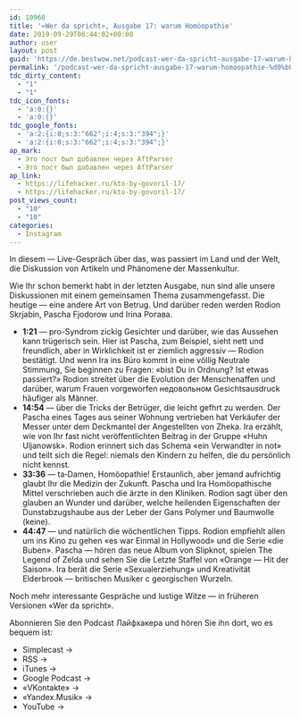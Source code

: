 ```yaml
---
id: 10960
title: '«Wer da spricht», Ausgabe 17: warum Homöopathie'
date: 2019-09-29T06:44:02+00:00
author: user
layout: post
guid: 'https://de.bestwow.net/podcast-wer-da-spricht-ausgabe-17-warum-homoopathie-%d0%b0%d0%bd%d1%82%d0%b8%d0%bd%d0%b0%d1%83%d1%87%d0%bd%d0%b0%d1%8f-wild/'
permalink: '/podcast-wer-da-spricht-ausgabe-17-warum-homoopathie-%d0%b0%d0%bd%d1%82%d0%b8%d0%bd%d0%b0%d1%83%d1%87%d0%bd%d0%b0%d1%8f-wild/'
tdc_dirty_content:
  - "1"
  - "1"
tdc_icon_fonts:
  - 'a:0:{}'
  - 'a:0:{}'
tdc_google_fonts:
  - 'a:2:{i:0;s:3:"662";i:4;s:3:"394";}'
  - 'a:2:{i:0;s:3:"662";i:4;s:3:"394";}'
ap_mark:
  - Это пост был добавлен через AftParser
  - Это пост был добавлен через AftParser
ap_link:
  - https://lifehacker.ru/kto-by-govoril-17/
  - https://lifehacker.ru/kto-by-govoril-17/
post_views_count:
  - "10"
  - "10"
categories:
  - Instagram
---
```

In diesem — Live-Gespräch über das, was passiert im Land und der Welt, die Diskussion von Artikeln und Phänomene der Massenkultur.

Wie Ihr schon bemerkt habt in der letzten Ausgabe, nun sind alle unsere Diskussionen mit einem gemeinsamen Thema zusammengefasst. Die heutige — eine andere Art von Betrug. Und darüber reden werden Rodion Skrjabin, Pascha Fjodorow und Irina Рогава.

  * **1:21** — pro-Syndrom zickig Gesichter und darüber, wie das Aussehen kann trügerisch sein. Hier ist Pascha, zum Beispiel, sieht nett und freundlich, aber in Wirklichkeit ist er ziemlich aggressiv — Rodion bestätigt. Und wenn Ira ins Büro kommt in eine völlig Neutrale Stimmung, Sie beginnen zu Fragen: «bist Du in Ordnung? Ist etwas passiert?» Rodion streitet über die Evolution der Menschenaffen und darüber, warum Frauen vorgeworfen недовольном Gesichtsausdruck häufiger als Männer.
  * **14:54** — über die Tricks der Betrüger, die leicht gefhrt zu werden. Der Pascha eines Tages aus seiner Wohnung vertrieben hat Verkäufer der Messer unter dem Deckmantel der Angestellten von Zheka. Ira erzählt, wie von Ihr fast nicht veröffentlichten Beitrag in der Gruppe «Huhn Uljanowsk». Rodion erinnert sich das Schema «ein Verwandter in not» und teilt sich die Regel: niemals den Kindern zu helfen, die du persönlich nicht kennst.
  * **33:36** — ta‑Damen, Homöopathie! Erstaunlich, aber jemand aufrichtig glaubt Ihr die Medizin der Zukunft. Pascha und Ira Homöopathische Mittel verschrieben auch die ärzte in den Kliniken. Rodion sagt über den glauben an Wunder und darüber, welche heilenden Eigenschaften der Dunstabzugshaube aus der Leber der Gans Polymer und Baumwolle (keine).
  * **44:47** — und natürlich die wöchentlichen Tipps. Rodion empfiehlt allen um ins Kino zu gehen «es war Einmal in Hollywood» und die Serie «die Buben». Pascha — hören das neue Album von Slipknot, spielen The Legend of Zelda und sehen Sie die Letzte Staffel von «Orange — Hit der Saison». Ira berät die Serie «Sexualerziehung» und Kreativität Elderbrook — britischen Musiker c georgischen Wurzeln.

Noch mehr interessante Gespräche und lustige Witze — in früheren Versionen «Wer da spricht».

Abonnieren Sie den Podcast Лайфхакера und hören Sie ihn dort, wo es bequem ist:

  * Simplecast →
  * RSS →
  * iTunes →
  * Google Podcast →
  * «VKontakte» →
  * «Yandex.Musik» →
  * YouTube →